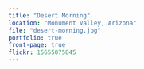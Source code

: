 ```yaml
---
title: "Desert Morning"
location: "Monument Valley, Arizona"
file: "desert-morning.jpg"
portfolio: true
front-page: true
flickr: 15655075845
---
```

